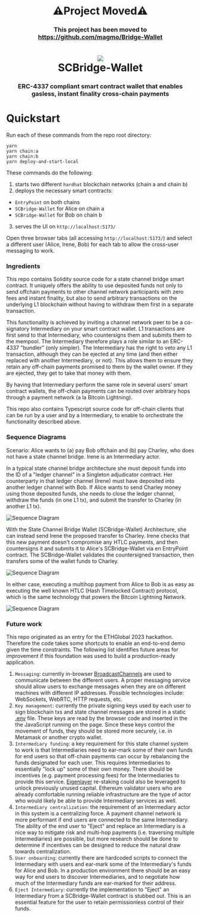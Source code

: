 <div align="center" style="margin-bottom:5px">
<h1>⚠️Project Moved⚠️</h1>
<h3>This project has been moved to <a href="https://github.com/magmo/Bridge-Wallet">https://github.com/magmo/Bridge-Wallet</a></h3>
</div>

<h1 align="center">
<div><img src="./docs/SCBridge-Wallet.png"><br>
SCBridge-Wallet
</h1>
<h3 align="center">
ERC-4337 compliant smart contract wallet that enables gasless, instant finality cross-chain payments
</h3>

# Quickstart

Run each of these commands from the repo root directory:

```
yarn
yarn chain:a
yarn chain:b
yarn deploy-and-start-local
```

These commands do the following:

1. starts two different `hardhat` blockchain networks (chain a and chain b)
2. deploys the necessary smart contracts:

- `EntryPoint` on both chains
- `SCBridge-Wallet` for Alice on chain a
- `SCBridge-Wallet` for Bob on chain b

3. serves the UI on `http://localhost:5173/`

Open three browser tabs (all accessing `http://localhost:5173/`) and select a different user (Alice, Irene, Bob) for each tab to allow the cross-user messaging to work.

### Ingredients

This repo contains Solidity source code for a state channel bridge smart contract. It uniquely offers the ability to use deposited funds not only to send offchain payments to other channel network participants with zero fees and instant finality, but also to send arbitrary transactions on the underlying L1 blockchain without having to withdraw them first in a separate transaction.

This functionality is achieved by inviting a channel network peer to be a co-signatory Intermediary on your smart contract wallet. L1 transactions are first send to that Intermediary, who countersigns them and submits them to the mempool. The Intermediary therefore plays a role similar to an ERC-4337 "bundler" (only simpler). The Intermediary has the right to veto any L1 transaction, although they can be ejected at any time (and then either replaced with another Intermediary, or not). This allows them to ensure they retain any off-chain payments promised to them by the wallet owner. If they are ejected, they get to take that money with them.

By having that Intermediary perform the same role in several users' smart contract wallets, the off-chain payments can be routed over arbitrary hops through a payment network (a la Bitcoin Lightning).

This repo also contains Typescript source code for off-chain clients that can be run by a user and by a Intermediary, to enable to orchestrate the functionality described above.

### Sequence Diagrams

Scenario: Alice wants to (a) pay Bob offchain and (b) pay Charley, who does not have a state channel bridge. Irene is an Intermediary actor.

In a typical state channel bridge architecture she must deposit funds into the ID of a "ledger channel" in a Singleton adjudicator contract. Her counterparty in that ledger channel (Irene) must have deposited into another ledger channel with Bob. If Alice wants to send Charley money using those deposited funds, she needs to close the ledger channel, withdraw the funds (in one L1 tx), and submit the transfer to Charley (in another L1 tx).

![Sequence Diagram](./docs/seq-typical-sc.png)

<!-- diagram source, edit at sequencediagram.org
fontawesome f182 Alice
fontawesome f233 Irene
fontawesome f183 Bob

fontawesome f0e3 Adjudicator #red
fontawesome f183 Charley

group #lightgreen Typical State Channel Bridge

Alice->Irene: ledger 10/0
Alice<-Irene: ack
Alice-#red>Adjudicator: deposit 10
Bob->Irene: ledger 0/10
Bob<-Irene: ack
Irene-#red>Adjudicator: deposit 10
group On-chain transaction flow
Alice->Irene: close ledger
Alice<-Irene: ack
Alice-#red>Adjudicator: withdraw 10
Adjudicator--#red>Alice: withdraw 10
Alice-#red>Charley: transfer 10
end
end
-->

With the State Channel Bridge Wallet (SCBridge-Wallet) Architecture, she can instead send Irene the proposed transfer to Charley. Irene checks that this new payment doesn't compromise any HTLC payments, and then countersigns it and submits it to Alice's SCBridge-Wallet via en EntryPoint contract. The SCBridge-Wallet validates the countersigned transaction, then transfers some of the wallet funds to Charley.

![Sequence Diagram](./docs/seq-sc-bridge-wallet.png)

<!-- diagram source, edit at sequencediagram.org
fontawesome f182 Alice
fontawesome f233 Irene
fontawesome f183 Bob

fontawesome f1c9 EntryPoint
fontawesome f1c9 SCW-Alice #green
fontawesome f1c9 SCW-Bob #green
fontawesome f183 Charley

group #ff00ff State Channel Bridge Wallet
Alice-#red>SCW-Alice: transfer 10 (direct from exchange, perhaps)
Bob->Irene: ledger Irene:10
Bob<-Irene: ack
Irene-#red>SCW-Bob: transfer 10
group On-chain transaction flow
Alice->Irene: proposed transfer
Irene-#red>EntryPoint: countersigned transfer
EntryPoint-#red>SCW-Alice: transfer 10
SCW-Alice->Charley: transfer 10
end
end
-->

In either case, executing a multihop payment from Alice to Bob is as easy as executing the well known HTLC (Hash Timelocked Contract) protocol, which is the same technology that powers the Bitcoin Lightning Network.

![Sequence Diagram](./docs/seq-off-chain-pay.png)

<!-- diagram source, edit at sequencediagram.org
fontawesome f182 Alice
fontawesome f233 Irene
fontawesome f183 Bob

group Off-chain payment from Alice to Bob via Irene
Alice->Bob: request an invoice
Bob->Alice: hash
Alice->Irene: add HTLC(hash,timeout,amount, sig, turnNum)
Irene->Bob: add HTLC
Bob->Irene: preimage + updated signed state
Irene->Alice: preimage + updated signed state
Irene->Bob: countersigned updated state
Alice->Irene: countersigned updated state
end
-->

### Future work

This repo originated as an entry for the ETHGlobal 2023 hackathon. Therefore the code takes some shortcuts to enable an end-to-end demo given the time constraints. The following list identifies future areas for improvement if this foundation was used to build a production-ready application.

1. `Messaging`: currently in-browser [BroadcastChannels](https://nodejs.org/api/worker_threads.html#class-broadcastchannel-extends-eventtarget) are used to communicate between the different users. A proper messaging service should allow users to exchange messages when they are on different machines with different IP addresses. Possible technologies include: WebSockets, WebRTC, HTTP requests, etc.
2. `Key management`: currently the private signing keys used by each user to sign blockchain txs and state channel messages are stored in a static [.env](./.env) file. These keys are read by the browser code and inserted in the the JavaScript running on the page. Since these keys control the movement of funds, they should be stored more securely, i.e. in Metamask or another crypto wallet.
3. `Intermediary funding`: a key requirement for this state channel system to work is that Intermediaries need to ear-mark some of their own funds for end users so that off-chain payments can occur by rebalancing the funds designated for each user. This requires Intermediaries to essentially "lock up" some of their own money. There should be incentives (e.g. payment processing fees) for the Intermediaries to provide this service. [Eigenlayer](https://docs.eigenlayer.xyz/overview/readme) re-staking could also be leveraged to unlock previously unused capital. Ethereum validator users who are already comfortable running reliable infrastructure are the type of actor who would likely be able to provide Intermediary services as well.
4. `Intermediary centralization`: the requirement of an Intermediary actor in this system is a centralizing force. A payment channel network is more performant if end users are connected to the same Intermediary. The ability of the end user to "Eject" and replace an Intermediary is a nice way to mitigate risk and multi-hop payments (i.e. traversing multiple Intermediaries) are possible, but more research should be done to determine if incentives can be designed to reduce the natural draw towards centralization.
5. `User onboarding`: currently there are hardcoded scripts to connect the Intermediary with users and ear-mark some of the Intermediary's funds for Alice and Bob. In a production environment there should be an easy way for end users to discover Intermediaries, and to negotiate how much of the Intermediary funds are ear-marked for their address.
6. `Eject Intermediary`: currently the implementation to "Eject" an Intermediary from a SCBridge-Wallet contract is stubbed out. This is an essential feature for the user to retain permissionless control of their funds.
